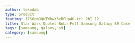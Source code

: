 ```yaml
---
author: tokodab
type: product
featimg: 17S6cmOQuTWhwX3vRPUp4O-ttr_2bI_12
title: Star Wars Quotes Boba Fett Samsung Galaxy S9 Case
tags: [samsung, galaxy, s9]
category: [samsung]
---
```

